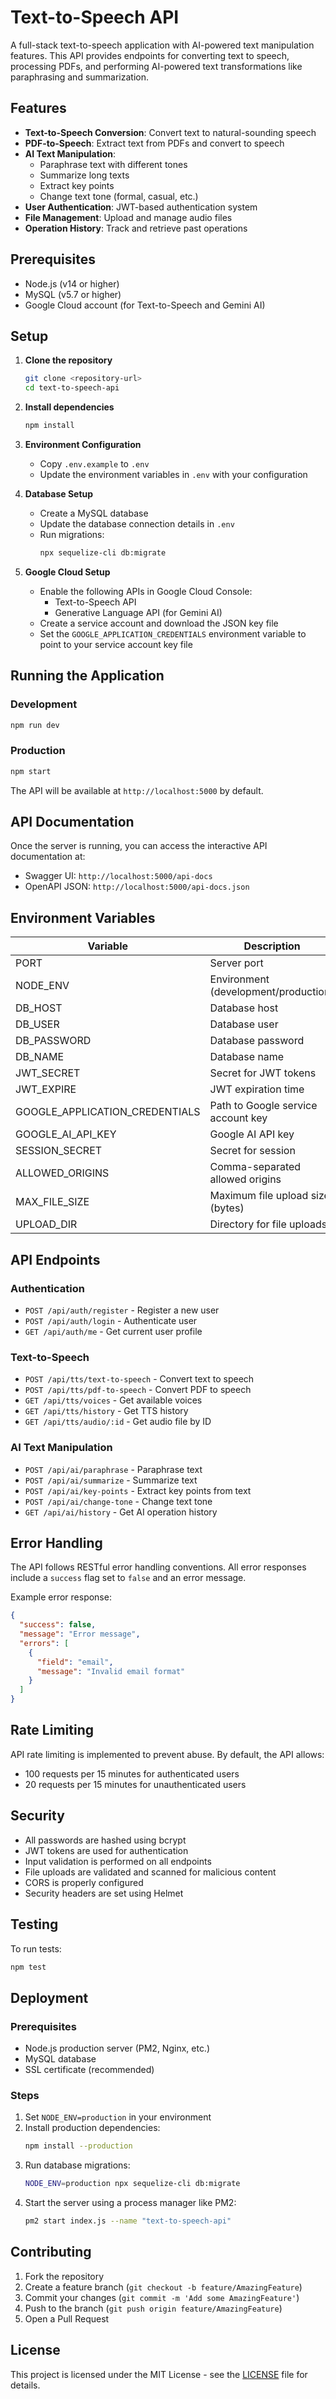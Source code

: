 # Text-to-Speech API

A full-stack text-to-speech application with AI-powered text manipulation features. This API provides endpoints for converting text to speech, processing PDFs, and performing AI-powered text transformations like paraphrasing and summarization.

## Features

- **Text-to-Speech Conversion**: Convert text to natural-sounding speech
- **PDF-to-Speech**: Extract text from PDFs and convert to speech
- **AI Text Manipulation**:
  - Paraphrase text with different tones
  - Summarize long texts
  - Extract key points
  - Change text tone (formal, casual, etc.)
- **User Authentication**: JWT-based authentication system
- **File Management**: Upload and manage audio files
- **Operation History**: Track and retrieve past operations

## Prerequisites

- Node.js (v14 or higher)
- MySQL (v5.7 or higher)
- Google Cloud account (for Text-to-Speech and Gemini AI)

## Setup

1. **Clone the repository**
   ```bash
   git clone <repository-url>
   cd text-to-speech-api
   ```

2. **Install dependencies**
   ```bash
   npm install
   ```

3. **Environment Configuration**
   - Copy `.env.example` to `.env`
   - Update the environment variables in `.env` with your configuration

4. **Database Setup**
   - Create a MySQL database
   - Update the database connection details in `.env`
   - Run migrations:
     ```bash
     npx sequelize-cli db:migrate
     ```

5. **Google Cloud Setup**
   - Enable the following APIs in Google Cloud Console:
     - Text-to-Speech API
     - Generative Language API (for Gemini AI)
   - Create a service account and download the JSON key file
   - Set the `GOOGLE_APPLICATION_CREDENTIALS` environment variable to point to your service account key file

## Running the Application

### Development
```bash
npm run dev
```

### Production
```bash
npm start
```

The API will be available at `http://localhost:5000` by default.

## API Documentation

Once the server is running, you can access the interactive API documentation at:
- Swagger UI: `http://localhost:5000/api-docs`
- OpenAPI JSON: `http://localhost:5000/api-docs.json`

## Environment Variables

| Variable | Description | Default |
|----------|-------------|---------|
| PORT | Server port | 5000 |
| NODE_ENV | Environment (development/production) | development |
| DB_HOST | Database host | localhost |
| DB_USER | Database user | root |
| DB_PASSWORD | Database password | |
| DB_NAME | Database name | text_to_speech |
| JWT_SECRET | Secret for JWT tokens | |
| JWT_EXPIRE | JWT expiration time | 7d |
| GOOGLE_APPLICATION_CREDENTIALS | Path to Google service account key | |
| GOOGLE_AI_API_KEY | Google AI API key | |
| SESSION_SECRET | Secret for session | |
| ALLOWED_ORIGINS | Comma-separated allowed origins | http://localhost:3000 |
| MAX_FILE_SIZE | Maximum file upload size (bytes) | 10485760 (10MB) |
| UPLOAD_DIR | Directory for file uploads | ./public/uploads |

## API Endpoints

### Authentication
- `POST /api/auth/register` - Register a new user
- `POST /api/auth/login` - Authenticate user
- `GET /api/auth/me` - Get current user profile

### Text-to-Speech
- `POST /api/tts/text-to-speech` - Convert text to speech
- `POST /api/tts/pdf-to-speech` - Convert PDF to speech
- `GET /api/tts/voices` - Get available voices
- `GET /api/tts/history` - Get TTS history
- `GET /api/tts/audio/:id` - Get audio file by ID

### AI Text Manipulation
- `POST /api/ai/paraphrase` - Paraphrase text
- `POST /api/ai/summarize` - Summarize text
- `POST /api/ai/key-points` - Extract key points from text
- `POST /api/ai/change-tone` - Change text tone
- `GET /api/ai/history` - Get AI operation history

## Error Handling

The API follows RESTful error handling conventions. All error responses include a `success` flag set to `false` and an error message.

Example error response:
```json
{
  "success": false,
  "message": "Error message",
  "errors": [
    {
      "field": "email",
      "message": "Invalid email format"
    }
  ]
}
```

## Rate Limiting

API rate limiting is implemented to prevent abuse. By default, the API allows:
- 100 requests per 15 minutes for authenticated users
- 20 requests per 15 minutes for unauthenticated users

## Security

- All passwords are hashed using bcrypt
- JWT tokens are used for authentication
- Input validation is performed on all endpoints
- File uploads are validated and scanned for malicious content
- CORS is properly configured
- Security headers are set using Helmet

## Testing

To run tests:
```bash
npm test
```

## Deployment

### Prerequisites
- Node.js production server (PM2, Nginx, etc.)
- MySQL database
- SSL certificate (recommended)

### Steps
1. Set `NODE_ENV=production` in your environment
2. Install production dependencies:
   ```bash
   npm install --production
   ```
3. Run database migrations:
   ```bash
   NODE_ENV=production npx sequelize-cli db:migrate
   ```
4. Start the server using a process manager like PM2:
   ```bash
   pm2 start index.js --name "text-to-speech-api"
   ```

## Contributing

1. Fork the repository
2. Create a feature branch (`git checkout -b feature/AmazingFeature`)
3. Commit your changes (`git commit -m 'Add some AmazingFeature'`)
4. Push to the branch (`git push origin feature/AmazingFeature`)
5. Open a Pull Request

## License

This project is licensed under the MIT License - see the [LICENSE](LICENSE) file for details.
